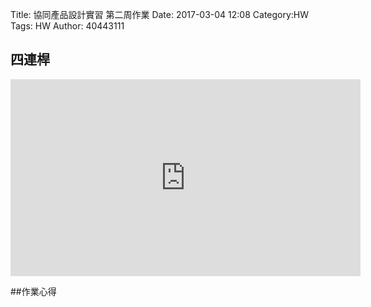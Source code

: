 Title: 協同產品設計實習 第二周作業
Date: 2017-03-04 12:08
Category:HW
Tags: HW
Author: 40443111



<!-- PELICAN_END_SUMMARY -->



## 四連桿
<iframe width="560" height="315" src="https://www.youtube.com/embed/A4StLhnoHjk" frameborder="0" allowfullscreen></iframe>

##作業心得

